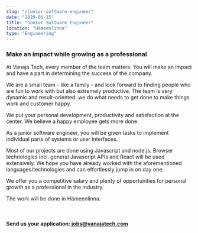 ```yaml
---
slug: "/junior-software-engineer"
date: "2020-06-15"
title: "Junior Software Engineer"
location: "Hämeenlinna"
type: "Engineering"
---
```


### Make an impact while growing as a professional

At Vanaja Tech, every member of the team matters. You will make an impact and have a part in determining the success of the company.

We are a small team - like a family - and look forward to finding people who are fun to work with but also extremely productive. The team is very dynamic and result-oriented: we do what needs to get done to make things work and customer happy.

We put your personal development, productivity and satisfaction at the center. We believe a happy employee gets more done.

As a junior software engineer, you will be given tasks to implement individual parts of systems or user interfaces.

Most of our projects are done using Javascript and node.js. Browser technologies incl. general Javascript APIs and React will be used extensively. We hope you have already worked with the aforementioned languages/technologies and can effortlessly jump in on day one.

We offer you a competitive salary and plenty of opportunities for personal growth as a professional in the industry.

The work will be done in Hämeenlinna.

<br />

#### Send us your application: <a href="mailto:jobs@vanajatech.com" style="color: var(--primary);">jobs@vanajatech.com</a>

